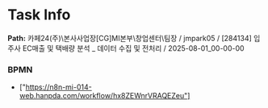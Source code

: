 # Task Info

**Path:** 카페24(주)\본사사업장\[CG]MI본부\창업센터\팀장 / jmpark05 / [284134] 입주사 EC매출 및 택배량 분석 _ 데이터 수집 및 전처리 / 2025-08-01_00-00-00

### BPMN
- ["https://n8n-mi-014-web.hanpda.com/workflow/hx8ZEWnrVRAQEZeu"]

